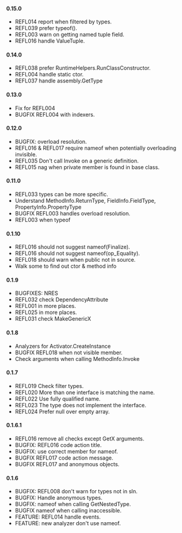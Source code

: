 #### 0.15.0
* REFL014 report when filtered by types.
* REFL039 prefer typeof().
* REFL003 warn on getting named tuple field.
* REFL016 handle ValueTuple.

#### 0.14.0
* REFL038 prefer RuntimeHelpers.RunClassConstructor.
* REFL004 handle static ctor.
* REFL037 handle assembly.GetType

#### 0.13.0
* Fix for REFL004
* BUGFIX REFL004 with indexers.

#### 0.12.0
* BUGFIX: overload resolution.
* REFL016 & REFL017 require nameof when potentially overloading invisible.
* REFL035 Don't call Invoke on a generic definition.
* REFL015 nag when private member is found in base class.

#### 0.11.0
* REFL033 types can be more specific.
* Understand MethodInfo.ReturnType, FieldInfo.FieldType, PropertyInfo.PropertyType
* BUGFIX REFL003 handles overload resolution.
* REFL003 when typeof

#### 0.1.10
* REFL016 should not suggest nameof(Finalize).
* REFL016 should not suggest nameof(op_Equality).
* REFL018 should warn when public not in source.
* Walk some to find out ctor & method info

#### 0.1.9
* BUGFIXES: NRES
* REFL032 check DependencyAttribute
* REFL001 in more places.
* REFL025 in more places.
* REFL031 check MakeGenericX

#### 0.1.8
* Analyzers for Activator.CreateInstance
* BUGFIX REFL018 when not visible member.
* Check arguments when calling MethodInfo.Invoke

#### 0.1.7
* REFL019 Check filter types.
* REFL020 More than one interface is matching the name.
* REFL022 Use fully qualified name.
* REFL023 The type does not implement the interface.
* REFL024 Prefer null over empty array.

#### 0.1.6.1
* REFL016 remove all checks except GetX arguments.
* BUGFIX: REFL016 code action title.
* BUGFIX: use correct member for nameof.
* BUGFIX REFL017 code action message.
* BUGFIX REFL017 and anonymous objects.

#### 0.1.6
* BUGFIX: REFL008 don't warn for types not in sln.
* BUGFIX: Handle anonymous types.
* BUGFIX: nameof when calling GetNestedType.
* BUGFIX nameof when calling inaccessible.
* FEATURE: REFL014 handle events.
* FEATURE: new analyzer don't use nameof.

